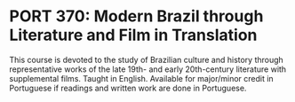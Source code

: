 # PORT 370: Modern Brazil through Literature and Film in Translation

This course is devoted to the study of Brazilian culture and history through representative works of the late 19th- and early 20th-century literature with supplemental films. Taught in English. Available for major/minor credit in Portuguese if readings and written work are done in Portuguese.